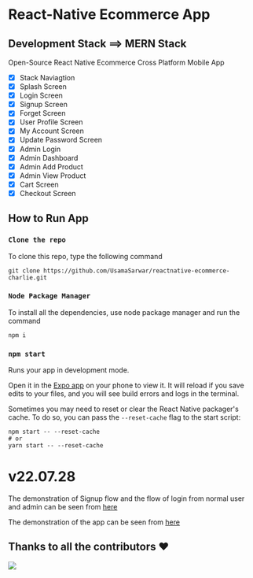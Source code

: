 # React-Native Ecommerce App

## Development Stack ==> MERN Stack

Open-Source React Native Ecommerce Cross Platform Mobile App

- [x] Stack Naviagtion
- [x] Splash Screen
- [x] Login Screen
- [x] Signup Screen
- [x] Forget Screen
- [x] User Profile Screen
- [x] My Account Screen
- [x] Update Password Screen
- [x] Admin Login
- [x] Admin Dashboard
- [x] Admin Add Product
- [x] Admin View Product
- [x] Cart Screen
- [x] Checkout Screen

## How to Run App

### `Clone the repo`

To clone this repo, type the following command

```
git clone https://github.com/UsamaSarwar/reactnative-ecommerce-charlie.git
```

### `Node Package Manager`

To install all the dependencies, use node package manager and run the command

```
npm i
```

### `npm start`

Runs your app in development mode.

Open it in the [Expo app](https://expo.io) on your phone to view it. It will reload if you save edits to your files, and you will see build errors and logs in the terminal.

Sometimes you may need to reset or clear the React Native packager's cache. To do so, you can pass the `--reset-cache` flag to the start script:

```
npm start -- --reset-cache
# or
yarn start -- --reset-cache
```

# v22.07.28

The demonstration of Signup flow and the flow of login from normal user and admin can be seen from [here](https://drive.google.com/drive/folders/1jnFENm2_fdwvpfrqEZxrqx9pOThvSMa3)

The demonstration of the app can be seen from [here](https://drive.google.com/drive/folders/1PNyGSzUDNxUtrmtVk9bp8Lp82INrSct-)

## Thanks to all the contributors ❤️

<a href = "https://github.com/UsamaSarwar/reactnative-ecommerce-charlie">
  <img src = "https://contrib.rocks/image?repo=UsamaSarwar/reactnative-ecommerce-charlie"/>
</a>
